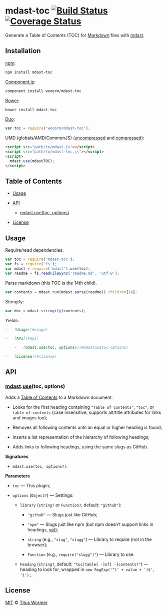 # mdast-toc [![Build Status](https://img.shields.io/travis/wooorm/mdast-toc.svg?style=flat)](https://travis-ci.org/wooorm/mdast-toc) [![Coverage Status](https://img.shields.io/coveralls/wooorm/mdast-toc.svg?style=flat)](https://coveralls.io/r/wooorm/mdast-toc?branch=master)

Generate a Table of Contents (TOC) for [Markdown](http://daringfireball.net/projects/markdown/syntax)
files with [mdast](https://github.com/wooorm/mdast).

## Installation

[npm](https://docs.npmjs.com/cli/install):

```bash
npm install mdast-toc
```

[Component.js](https://github.com/componentjs/component):

```bash
component install wooorm/mdast-toc
```

[Bower](http://bower.io/#install-packages):

```bash
bower install mdast-toc
```

[Duo](http://duojs.org/#getting-started):

```javascript
var toc = require('wooorm/mdast-toc');
```

UMD (globals/AMD/CommonJS) ([uncompressed](mdast-toc.js) and [compressed](mdast-toc.min.js)):

```html
<script src="path/to/mdast.js"></script>
<script src="path/to/mdast-toc.js"></script>
<script>
  mdast.use(mdastTOC);
</script>
```

## Table of Contents

*   [Usage](#usage)

*   [API](#api)

    *   [mdast.use(toc, options)](#mdastusetoc-options)

*   [License](#license)

## Usage

Require/read dependencies:

```javascript
var toc = require('mdast-toc');
var fs = require('fs');
var mdast = require('mdast').use(toc);
var readme = fs.readFileSync('readme.md', 'utf-8');
```

Parse markdown (this TOC is the 14th child).

```javascript
var contents = mdast.run(mdast.parse(readme)).children[14];
```

Stringify:

```javascript
var doc = mdast.stringify(contents);
```

Yields:

```markdown
-   [Usage](#usage)

-   [API](#api)

    -   [mdast.use(toc, options)](#mdastusetoc-options)

-   [License](#license)
```

## API

### [mdast](https://github.com/wooorm/mdast#api).[use](https://github.com/wooorm/mdast#mdastuseplugin-options)(toc, options)

Adds a [Table of Contents](#table-of-contents) to a Markdown document.

*   Looks for the first heading containing `"Table of Contents"`, `"toc"`,
    or `table-of-contents` (case insensitive, supports alt/title attributes
    for links and images too);

*   Removes all following contents until an equal or higher heading is found;

*   Inserts a list representation of the hierarchy of following headings;

*   Adds links to following headings, using the same slugs as GitHub.

**Signatures**

*   `mdast.use(toc, options?)`.

**Parameters**

*   `toc` — This plugin;

*   `options` (`Object?`) — Settings:

    *   `library` (`string?` or `Function?`, default: `"github"`):

        *   `"github"` — Slugs just like GitHub;

        *   `"npm"`
            — Slugs just like npm (but npm doesn’t support links in headings,
            [yet](https://github.com/npm/marky-markdown/pull/38));

        *   `string` (e.g., `"slug"`, `"slugg"`)
            — Library to require (not in the browser);

        *   `Function` (e.g., `require("slugg")"`)
            — Library to use.

    *   `heading` (`string?`, default: `"toc|table[ -]of[ -]contents?"`)
        — heading to look for, wrapped in
        `new RegExp('^(' + value + ')$', 'i');`.

## License

[MIT](LICENSE) © [Titus Wormer](http://wooorm.com)
